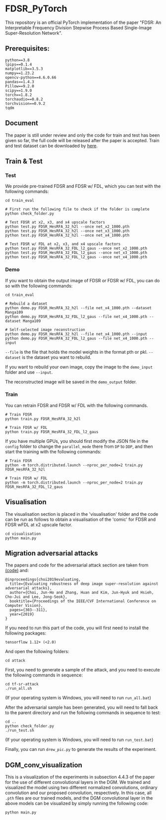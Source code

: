 # FDSR_PyTorch

This repository is an official PyTorch implementation of the paper "FDSR: An Interpretable Frequency Division Stepwise Process Based Single-Image Super-Resolution Network".

## Prerequisites:

```
python==3.8
lpips==0.1.4
matplotlib==3.5.3
numpy==1.23.2
opencv-python==4.6.0.66
pandas==1.4.3
Pillow==9.2.0
scipy==1.9.0
torch==1.8.2
torchaudio==0.8.2
torchvision==0.9.2
tqdm
```

## Document

The paper is still under review and only the code for train and test  has been given so far, the full code will be released after the paper is accepted. Train and test dataset can be downloaded by <a href="https://pan.baidu.com/s/1Xw9w3dXDP1QcIRh8j2zM8w?pwd=sike">here</a>.

## Train & Test

### Test

We provide pre-trained FDSR and FDSR w/ FDL, which you can test with the following commands:

```
cd train_eval

# First run the following file to check if the folder is complete
python check_folder.py

# Test FDSR at x2, x3, and x4 upscale factors
python test.py FDSR_HesRFA_32_h2l --once net_x2_1000.pth
python test.py FDSR_HesRFA_32_h2l --once net_x3_1000.pth
python test.py FDSR_HesRFA_32_h2l --once net_x4_1000.pth

# Test FDSR w/ FDL at x2, x3, and x4 upscale factors
python test.py FDSR_HesRFA_32_FDL_l2_gaus --once net_x2_1000.pth
python test.py FDSR_HesRFA_32_FDL_l2_gaus --once net_x3_1000.pth
python test.py FDSR_HesRFA_32_FDL_l2_gaus --once net_x4_1000.pth
```

### Demo

If you want to obtain the output image of FDSR or FDSR w/ FDL, you can do so with the following commands:

```
cd train_eval

# Rebuild a dataset
python demo.py FDSR_HesRFA_32_h2l --file net_x4_1000.pth --dataset Manga109
python demo.py FDSR_HesRFA_32_FDL_l2_gaus --file net_x4_1000.pth --dataset Manga109

# Self-selected image reconstruction
python demo.py FDSR_HesRFA_32_h2l --file net_x4_1000.pth --input
python demo.py FDSR_HesRFA_32_FDL_l2_gaus --file net_x4_1000.pth --input
```

`--file`  is the file that holds the model weights in the format pth or pkl. `--dataset` is the dataset you want to rebuild.

If you want to rebuild your own image, copy the image to the `demo_input` folder and use `--input`.

The reconstructed image will be saved in the `demo_output` folder.

### Train

You can retrain FDSR and FDSR w/ FDL with the following commands.

```
# Train FDSR
python train.py FDSR_HesRFA_32_h2l

# Train FDSR w/ FDL
python train.py FDSR_HesRFA_32_FDL_l2_gaus
```

If you have multiple GPUs, you should first modify the JSON file in the `config` folder to change the `parallel_mode` there from `DP` to `DDP`, and then start the training with the following commands:

```
# Train FDSR
python -m torch.distributed.launch --nproc_per_node=2 train.py FDSR_HesRFA_32_h2l

# Train FDSR w/ FDL
python -m torch.distributed.launch --nproc_per_node=2 train.py FDSR_HesRFA_32_FDL_l2_gaus
```

## Visualisation

The visualisation section is placed in the 'visualisation' folder and the code can be run as follows to obtain a visualisation of the 'comic' for FDSR and FDSR wFDL at x2 upscale factor.

```
cd visualisation
python main.py
```

## Migration adversarial attacks

The papers and code for the adversarial attack section are taken from <a href="https://github.com/idearibosome/tf-sr-attack">(code)</a> and:

```
@inproceedings{choi2019evaluating,
  title={Evaluating robustness of deep image super-resolution against adversarial attacks},
  author={Choi, Jun-Ho and Zhang, Huan and Kim, Jun-Hyuk and Hsieh, Cho-Jui and Lee, Jong-Seok},
  booktitle={Proceedings of the IEEE/CVF International Conference on Computer Vision},
  pages={303--311},
  year={2019}
}
```

If you need to run this part of the code, you will first need to install the following packages:

```
tensorflow 1.12+ (<2.0)
```

And open the following folders:

```
cd attack
```

First, you need to generate a sample of the attack, and you need to execute the following commands in sequence:

```
cd tf-sr-attack
./run_all.sh
```

(If your operating system is Windows, you will need to run `run_all.bat`)

After the adversarial sample has been generated, you will need to fall back to the parent directory and run the following commands in sequence to test:

```
cd ..
python check_folder.py
./run_test.sh
```

(If your operating system is Windows, you will need to run `run_test.bat`)

Finally, you can run `drew_pic.py` to generate the results of the experiment.

## DGM_conv_visualization

This is a visualization of the experiments in subsection 4.4.3 of the paper for the use of different convolutional layers in the DGM. We trained and visualized the model using two different normalized convolutions, ordinary convolution and our proposed convolution, respectively. In this case, all `.pth` files are our trained models, and the DGM convolutional layer in the above models can be visualized by simply running the following code:

```
python main.py
```

